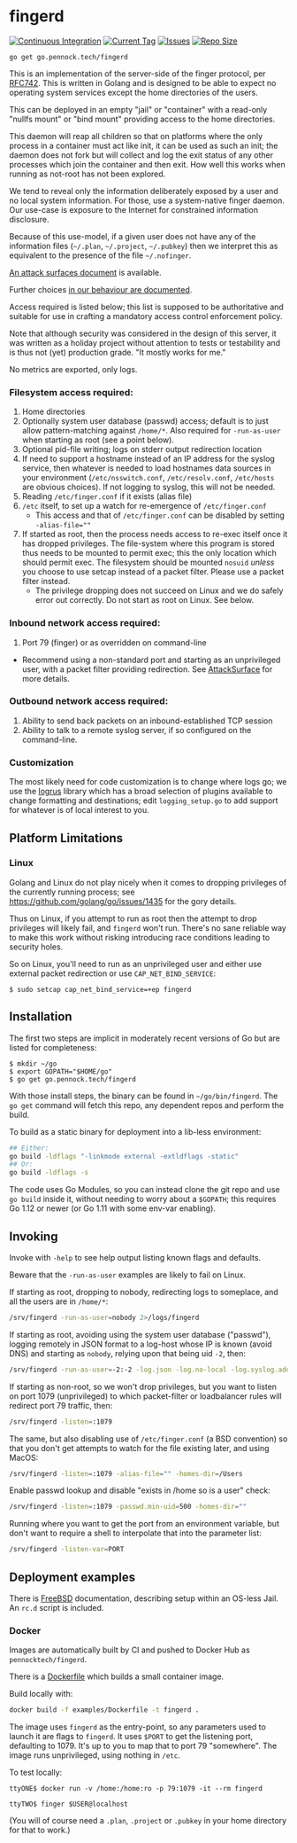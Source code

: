 fingerd
=======

[![Continuous Integration](https://circleci.com/gh/PennockTech/fingerd.svg?style=shield)](https://circleci.com/gh/PennockTech/fingerd/tree/master)
[![Current Tag](https://img.shields.io/github/tag/PennockTech/fingerd.svg)](https://github.com/PennockTech/fingerd/releases)
[![Issues](https://img.shields.io/github/issues/PennockTech/fingerd.svg)](https://github.com/PennockTech/fingerd/issues)
[![Repo Size](https://img.shields.io/github/repo-size/PennockTech/fingerd.svg)](https://github.com/PennockTech/fingerd)

<!--
Need to fix Documentation and coverage testing before move out of version 0.
[![Documentation](https://godoc.org/go.pennock.tech/fingerd?status.svg)](https://godoc.org/go.pennock.tech/fingerd)
-->

`go get go.pennock.tech/fingerd`

This is an implementation of the server-side of the finger protocol, per
[RFC742][].  This is written in Golang and is designed to be able to expect no
operating system services except the home directories of the users.

This can be deployed in an empty "jail" or "container" with a read-only
"nullfs mount" or "bind mount" providing access to the home directories.

This daemon will reap all children so that on platforms where the only process
in a container must act like init, it can be used as such an init; the daemon
does not fork but will collect and log the exit status of any other processes
which join the container and then exit.  How well this works when running as
not-root has not been explored.

We tend to reveal only the information deliberately exposed by a user and no
local system information.  For those, use a system-native finger daemon.  Our
use-case is exposure to the Internet for constrained information disclosure.

Because of this use-model, if a given user does not have any of the
information files (`~/.plan`, `~/.project`, `~/.pubkey`) then we interpret
this as equivalent to the presence of the file `~/.nofinger`.

[An attack surfaces document][AttackSurface] is available.

Further choices [in our behaviour are documented](./behavior.md).

Access required is listed below; this list is supposed to be authoritative and
suitable for use in crafting a mandatory access control enforcement policy.

Note that although security was considered in the design of this server, it
was written as a holiday project without attention to tests or testability and
is thus not (yet) production grade.  "It mostly works for me."

No metrics are exported, only logs.


### Filesystem access required:

1. Home directories
2. Optionally system user database (passwd) access; default is to just allow
   pattern-matching against `/home/*`.  Also required for `-run-as-user` when
   starting as root (see a point below).
3. Optional pid-file writing; logs on stderr output redirection location
4. If need to support a hostname instead of an IP address for the syslog
   service, then whatever is needed to load hostnames data sources in your
   environment (`/etc/nsswitch.conf`, `/etc/resolv.conf`, `/etc/hosts` are
   obvious choices).  If not logging to syslog, this will not be needed.
5. Reading `/etc/finger.conf` if it exists (alias file)
6. `/etc` itself, to set up a watch for re-emergence of `/etc/finger.conf`
   + This access and that of `/etc/finger.conf` can be disabled by setting
     `-alias-file=""`
7. If started as root, then the process needs access to re-exec itself once it
   has dropped privileges.  The file-system where this program is stored thus
   needs to be mounted to permit exec; this the only location which should
   permit exec.  The filesystem should be mounted `nosuid` _unless_ you choose
   to use setcap instead of a packet filter.  Please use a packet filter
   instead.
   + The privilege dropping does not succeed on Linux and we do safely error
     out correctly.  Do not start as root on Linux.  See below.

### Inbound network access required:

1. Port 79 (finger) or as overridden on command-line
  * Recommend using a non-standard port and starting as an unprivileged user,
    with a packet filter providing redirection.  See [AttackSurface][] for
    more details.

### Outbound network access required:

1. Ability to send back packets on an inbound-established TCP session
2. Ability to talk to a remote syslog server, if so configured on the
   command-line.

### Customization

The most likely need for code customization is to change where logs go; we use the
[logrus][] library which has a broad selection of plugins available to change
formatting and destinations; edit `logging_setup.go` to add support for
whatever is of local interest to you.

## Platform Limitations

### Linux

Golang and Linux do not play nicely when it comes to dropping privileges of
the currently running process; see <https://github.com/golang/go/issues/1435>
for the gory details.

Thus on Linux, if you attempt to run as root then the attempt to drop
privileges will likely fail, and `fingerd` won't run.  There's no sane
reliable way to make this work without risking introducing race conditions
leading to security holes.

So on Linux, you'll need to run as an unprivileged user and either use
external packet redirection or use `CAP_NET_BIND_SERVICE`:

```console
$ sudo setcap cap_net_bind_service=+ep fingerd
```

## Installation

The first two steps are implicit in moderately recent versions of Go but are
listed for completeness:

```console
$ mkdir ~/go
$ export GOPATH="$HOME/go"
$ go get go.pennock.tech/fingerd
```

With those install steps, the binary can be found in `~/go/bin/fingerd`.
The `go get` command will fetch this repo, any dependent repos and perform the
build.

To build as a static binary for deployment into a lib-less environment:

```sh
## Either:
go build -ldflags "-linkmode external -extldflags -static"
## Or:
go build -ldflags -s
```

The code uses Go Modules, so you can instead clone the git repo and use
`go build` inside it, without needing to worry about a `$GOPATH`; this
requires Go 1.12 or newer (or Go 1.11 with some env-var enabling).

## Invoking

Invoke with `-help` to see help output listing known flags and defaults.

Beware that the `-run-as-user` examples are likely to fail on Linux.

If starting as root, dropping to nobody, redirecting logs to someplace, and
all the users are in `/home/*`:

```sh
/srv/fingerd -run-as-user=nobody 2>/logs/fingerd
```

If starting as root, avoiding using the system user database ("passwd"),
logging remotely in JSON format to a log-host whose IP is known (avoid DNS)
and starting as `nobody`, relying upon that being uid `-2`, then:

```sh
/srv/fingerd -run-as-user=-2:-2 -log.json -log.no-local -log.syslog.address=192.0.2.2:514
```

If starting as non-root, so we won't drop privileges, but you want to listen
on port 1079 (unprivileged) to which packet-filter or loadbalancer rules will
redirect port 79 traffic, then:

```sh
/srv/fingerd -listen=:1079
```

The same, but also disabling use of `/etc/finger.conf` (a BSD convention) so
that you don't get attempts to watch for the file existing later, and using
MacOS:

```sh
/srv/fingerd -listen=:1079 -alias-file="" -homes-dir=/Users
```

Enable passwd lookup and disable "exists in /home so is a user" check:

```sh
/srv/fingerd -listen=:1079 -passwd.min-uid=500 -homes-dir=""
```

Running where you want to get the port from an environment variable, but don't
want to require a shell to interpolate that into the parameter list:

```sh
/srv/fingerd -listen-var=PORT
```

## Deployment examples

There is [FreeBSD](./examples/FreeBSD.md) documentation, describing setup
within an OS-less Jail.  An `rc.d` script is included.

### Docker

Images are automatically built by CI and pushed to Docker Hub as
`pennocktech/fingerd`.

There is a [Dockerfile](./examples/Dockerfile) which builds a small container
image.

Build locally with:

```sh
docker build -f examples/Dockerfile -t fingerd .
```

The image uses `fingerd` as the entry-point, so any parameters used to launch
it are flags to `fingerd`.  It uses `$PORT` to get the listening port,
defaulting to 1079.  It's up to you to map that to port 79 "somewhere".
The image runs unprivileged, using nothing in `/etc`.

To test locally:
```console
ttyONE$ docker run -v /home:/home:ro -p 79:1079 -it --rm fingerd

ttyTWO$ finger $USER@localhost
```

(You will of course need a `.plan`, `.project` or `.pubkey` in your home
directory for that to work.)


[RFC742]: https://tools.ietf.org/html/rfc742 "RFC 742: NAME/FINGER"
[AttackSurface]: ./AttackSurface.md
[logrus]: https://github.com/sirupsen/logrus "logrus: Structured, pluggable logging for Go"
